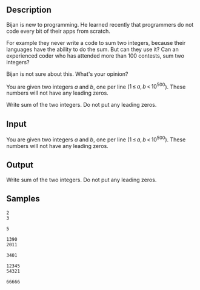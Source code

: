## Description

<div><p>Bijan is new to programming. He learned recently that programmers do not code every bit of their apps from scratch.</p><p>For example they never write a code to sum two integers, because their languages have the ability to do the sum. But can they use it? Can an experienced coder who has attended more than 100 contests, sum two integers?</p><p>Bijan is not sure about this. What's your opinion?</p></div><div class="input-specification"><p>You are given two integers <span class="tex-span"><i>a</i></span> and <span class="tex-span"><i>b</i></span>, one per line (<span class="tex-span">1 ≤ <i>a</i>, <i>b</i> &lt; 10<sup class="upper-index">500</sup></span>). These numbers will not have any leading zeros.</p></div><div class="output-specification"><p>Write sum of the two integers. <span class="tex-font-style-underline">Do not put any leading zeros.</span></p></div>


## Input

<p>You are given two integers <span class="tex-span"><i>a</i></span> and <span class="tex-span"><i>b</i></span>, one per line (<span class="tex-span">1 ≤ <i>a</i>, <i>b</i> &lt; 10<sup class="upper-index">500</sup></span>). These numbers will not have any leading zeros.</p>


## Output

<p>Write sum of the two integers. <span class="tex-font-style-underline">Do not put any leading zeros.</span></p>


## Samples

```input1
2
3

```

```output1
5

```






```input2
1390
2011

```

```output2
3401

```






```input3
12345
54321

```

```output3
66666

```



